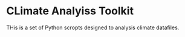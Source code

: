 # CLimate Analyiss Toolkit

THis is a set of Python scropts designed to analysis climate datafiles.
